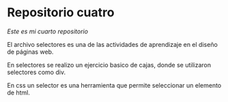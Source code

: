 # Repositorio cuatro

*Este es mi cuarto repositorio*

El archivo selectores es una de las actividades de aprendizaje en el diseño de páginas web.

En selectores se realizo un ejercicio basico de cajas, donde se utilizaron selectores como div.

En css un selector es una herramienta que permite seleccionar un elemento de html.

